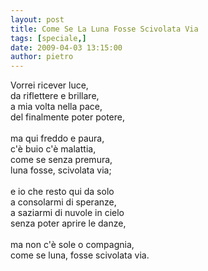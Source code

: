 ```yaml
---
layout: post
title: Come Se La Luna Fosse Scivolata Via
tags: [speciale,]
date: 2009-04-03 13:15:00
author: pietro
---
```

Vorrei ricever luce,<br/>da riflettere e brillare,<br/>a mia volta nella pace,<br/>del finalmente poter potere,<br/><br/>ma qui freddo e paura,<br/>c'è buio c'è malattia,<br/>come se senza premura,<br/>luna fosse, scivolata via;<br/><br/>e io che resto qui da solo<br/>a consolarmi di speranze,<br/>a saziarmi di nuvole in cielo<br/>senza poter aprire le danze,<br/><br/>ma non c'è sole o compagnia,<br/>come se luna, fosse scivolata via.
